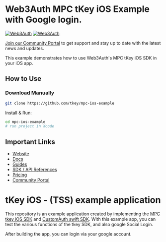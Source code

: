 # Web3Auth MPC tKey iOS Example with Google login.

[![Web3Auth](https://img.shields.io/badge/Web3Auth-SDK-green)](https://web3auth.io/docs/sdk/core-kit/mpc-tkey-ios)
[![Web3Auth](https://img.shields.io/badge/Web3Auth-Community-cyan)](https://web3auth.io/community)

[Join our Community Portal](https://web3auth.io/community) to get support and stay up to date with the latest news and updates.

This example demonstrates how to use Web3Auth's MPC tKey iOS SDK in your iOS app.

## How to Use

### Download Manually

```bash
git clone https://github.com/tkey/mpc-ios-example
```

Install & Run:

```bash
cd mpc-ios-example
# run project in Xcode
```

## Important Links

- [Website](https://web3auth.io)
- [Docs](https://web3auth.io/docs)
- [Guides](https://web3auth.io/docs/guides)
- [SDK / API References](https://web3auth.io/docs/sdk)
- [Pricing](https://web3auth.io/pricing.html)
- [Community Portal](https://web3auth.io/community)

# tKey iOS - (TSS) example application

This repository is an example application created by implementing the [MPC tkey iOS SDK](https://github.com/tkey/tkey-ios/tree/alpha) and [CustomAuth swift SDK](https://github.com/torusresearch/customauth-swift-sdk/tree/alpha).
With this example app, you can test the various functions of the tkey SDK, and also google Social Login.

After building the app, you can login via your google account.
